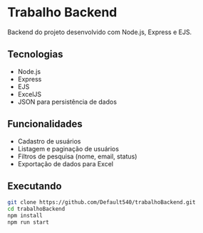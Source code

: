 # Trabalho Backend

Backend do projeto desenvolvido com Node.js, Express e EJS.

## Tecnologias

- Node.js
- Express
- EJS
- ExcelJS
- JSON para persistência de dados

## Funcionalidades

- Cadastro de usuários
- Listagem e paginação de usuários
- Filtros de pesquisa (nome, email, status)
- Exportação de dados para Excel

## Executando

```bash
git clone https://github.com/Default540/trabalhoBackend.git
cd trabalhoBackend
npm install
npm run start
